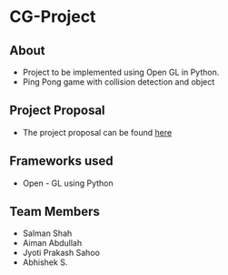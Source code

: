 # CG-Project

## About
* Project to be implemented using Open GL in Python.
* Ping Pong game with collision detection and object  

## Project Proposal
* The project proposal can be found [here](https://docs.google.com/document/d/1z37KSzulZ_Y5sp6k8m_MwR439biY_9VneI7TwzkIz5g/edit?usp=sharing)

## Frameworks used
* Open - GL using Python

## Team Members
* Salman Shah
* Aiman Abdullah
* Jyoti Prakash Sahoo
* Abhishek S.
